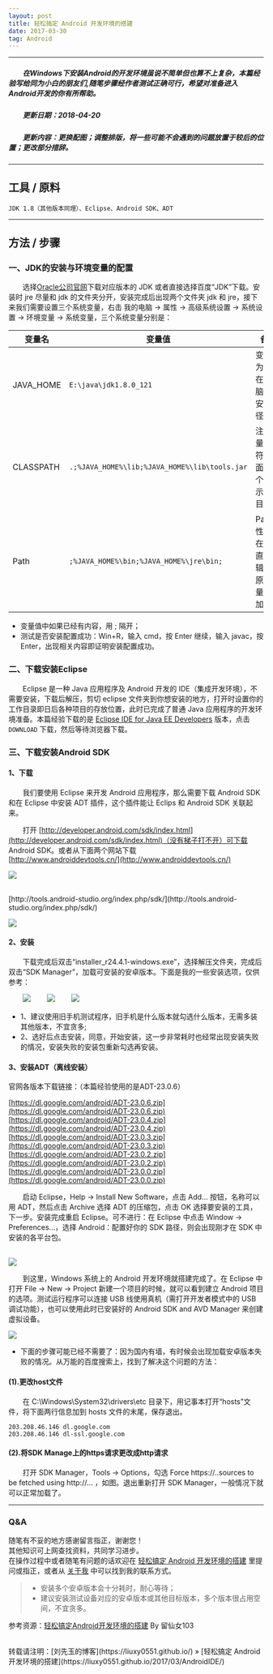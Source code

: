 ```yaml
---
layout: post
title: 轻松搞定 Android 开发环境的搭建
date: 2017-03-30
tag: Android
---
```


___
##### 　　在Windows下安装Android的开发环境虽说不简单但也算不上复杂，本篇经验写给同为小白的朋友们,随笔步骤经作者测试正确可行，希望对准备进入Android开发的你有所帮助。

##### 　　更新日期：2018-04-20
##### 　　更新内容：更换配图；调整排版，将一些可能不会遇到的问题放置于较后的位置；更改部分措辞。

___
## 工具 / 原料
    JDK 1.8（其他版本同理）、Eclipse、Android SDK、ADT

___
## 方法 / 步骤

### 一、JDK的安装与环境变量的配置

　　选择[Oracle公司官网](http://www.oracle.com/technetwork/java/javase/downloads/jdk8-downloads-2133151.html)下载对应版本的 JDK 或者直接选择百度“JDK”下载。安装时 jre 尽量和 jdk 的文件夹分开，安装完成后出现两个文件夹 jdk 和 jre，接下来我们需要设置三个系统变量，右击	我的电脑 -> 属性 -> 高级系统设置 -> 系统设置 -> 环境变量 -> 系统变量，三个系统变量分别是：

|变量名|变量值|备注|
|----|----|----|
|JAVA_HOME|`E:\java\jdk1.8.0_121`|变量值为JDK在你电脑上的安装路径|
|CLASSPATH|`.;%JAVA_HOME%\lib;%JAVA_HOME%\lib\tools.jar`|注意变量值字符串前面有一个"."表示当前目录|
|Path|`;%JAVA_HOME%\bin;%JAVA_HOME%\jre\bin;`|Path属性已存在，可直接编辑，在原来变量后追加即可|

- 变量值中如果已经有内容，用 ; 隔开；
- 测试是否安装配置成功：Win+R，输入 cmd，按 Enter 继续，输入 javac，按 Enter，出现相关内容即证明安装配置成功。

### 二、下载安装Eclipse

　　Eclipse 是一种 Java 应用程序及 Android 开发的 IDE（集成开发环境），不需要安装，下载后解压，剪切 eclipse 文件夹到你想安装的地方，打开时设置你的工作目录即日后各种项目的存放位置，此时已完成了普通 Java 应用程序的开发环境准备。本篇经验下载的是 [Eclipse IDE for Java EE Developers](https://www.eclipse.org/downloads/download.php?file=/technology/epp/downloads/release/oxygen/2/eclipse-jee-oxygen-2-win32-x86_64.zip) 版本，点击 `DOWNLOAD` 下载，然后等待浏览器下载。  


### 三、下载安装Android SDK

#### 1、下载

　　我们要使用 Eclipse 来开发 Android 应用程序，那么需要下载 Android SDK 和在 Eclipse 中安装 ADT 插件，这个插件能让 Eclips 和 Android SDK 关联起来。

　　打开 [http://developer.android.com/sdk/index.html](http://developer.android.com/sdk/index.html)（没有梯子打不开）可下载 Android SDK。或者从下面两个网站下载  
[http://www.androiddevtools.cn/](http://www.androiddevtools.cn/)  

![](/images/posts/AndroidIDE/SDKTools1.png)

<br>
[http://tools.android-studio.org/index.php/sdk/](http://tools.android-studio.org/index.php/sdk/)  

![](/images/posts/AndroidIDE/SDKTools2.png)

#### 2、安装

　　下载完成后双击“installer_r24.4.1-windows.exe”，选择解压文件夹，完成后双击“SDK Manager”，加载可安装的安卓版本。下面是我的一些安装选项，仅供参考：

　　![](/images/posts/AndroidIDE/AndroidList1.png)
　　![](/images/posts/AndroidIDE/AndroidList2.png)
　　![](/images/posts/AndroidIDE/AndroidList3.png)


- 1、建议使用旧手机测试程序，旧手机是什么版本就勾选什么版本，无需多装其他版本，不宜贪多;
- 2、选好后点击安装，同意，开始安装，这一步非常耗时也经常出现安装失败的情况，安装失败的安装包重新勾选再安装。  


#### 3、安装ADT（离线安装）

官网各版本下载链接：（本篇经验使用的是ADT-23.0.6）

[https://dl.google.com/android/ADT-23.0.6.zip](https://dl.google.com/android/ADT-23.0.6.zip)  
[https://dl.google.com/android/ADT-23.0.4.zip](https://dl.google.com/android/ADT-23.0.4.zip)  
[https://dl.google.com/android/ADT-23.0.3.zip](https://dl.google.com/android/ADT-23.0.3.zip)  
[https://dl.google.com/android/ADT-23.0.2.zip](https://dl.google.com/android/ADT-23.0.2.zip)  
[https://dl.google.com/android/ADT-23.0.0.zip](https://dl.google.com/android/ADT-23.0.0.zip)  

　　启动 Eclipse，Help -> Install New Software，点击 Add… 按钮，名称可以用 ADT，然后点击 Archive 选择 ADT 的压缩包，点击 OK 选择要安装的工具，下一步。安装完成重启 Eclipse。可不进行：在 Eclipse 中点击 Window -> Preferences...，选择 Android：配置好你的 SDK 路径，则会出现刚才在 SDK 中安装的各平台包。  

<br>![](/images/posts/AndroidIDE/SDKLocation.png)<br>

　　到这里，Windows 系统上的 Android 开发环境就搭建完成了。在 Eclipse 中打开 File -> New -> Project 新建一个项目的时候，就可以看到建立 Android 项目的选项。测试运行程序可以连接 USB 线使用真机（需打开开发者模式中的 USB 调试功能），也可以使用此时已安装好的 Android SDK and AVD Manager 来创建虚拟设备。  

![](/images/posts/AndroidIDE/AndroidProject.png)<br>


- 下面的步骤可能已经不需要了：因为国内有墙，有时候会出现加载安卓版本失败的情况。从万能的百度搜索上，找到了解决这个问题的方法：

#### (1).更改host文件

　　在 C:\Windows\System32\drivers\etc 目录下，用记事本打开“hosts”文件，将下面两行信息加到 hosts 文件的末尾，保存退出。

  ```
  203.208.46.146 dl.google.com  
  203.208.46.146 dl-ssl.google.com
  ```

#### (2).将SDK Manage上的https请求更改成http请求

　　打开 SDK Manager，Tools -> Options，勾选 Force https://..sources to be fetched using http://... ，如图。退出重新打开 SDK Manager，一般情况下就可以正常加载了。

___
### Q&A

随笔有不妥的地方感谢留言指正，谢谢您！  
其他知识可上网查找资料，共同学习进步。  
在操作过程中或者随笔有问题的话欢迎在 [轻松搞定 Android 开发环境的搭建](https://liuxy0551.github.io/2017/03/AndroidIDE/) 里提问或指正，或者从 [关于我](https://liuxy0551.github.io/about/) 中可以找到我的联系方式。  

>* 安装多个安卓版本会十分耗时，耐心等待；
>* 建议安装测试设备对应的安卓版本或其他目标版本，多个版本很占用空间，不宜贪多。  


参考资源：[轻松搞定Android开发环境的搭建](https://jingyan.baidu.com/article/46650658c30866f548e5f842.html) By 留仙女103

<br>
转载请注明：[刘先玉的博客](https://liuxy0551.github.io/) » [轻松搞定 Android 开发环境的搭建](https://liuxy0551.github.io/2017/03/AndroidIDE/)
